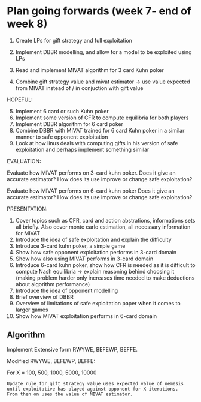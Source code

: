 # Plan going forwards (week 7- end of week 8)

1) Create LPs for gift strategy and full exploitation
2) Implement DBBR modelling, and allow for a model to be exploited using LPs

3) Read and implement MIVAT algorithm for 3 card Kuhn poker
4) Combine gift strategy value and mivat estimator -> use value expected from MIVAT instead of / in conjuction with gift value

HOPEFUL:

5) Implement 6 card or such Kuhn poker
6) Implement some version of CFR to compute equilibria for both players
7) Implement DBBR algorithm for 6 card poker
8) Combine DBBR with MIVAT trained for 6 card Kuhn poker in a similar manner to safe opponent exploitation
9) Look at how linus deals with computing gifts in his version of safe exploitation and perhaps implement something similar

EVALUATION:

Evaluate how MIVAT performs on 3-card kuhn poker. 
    Does it give an accurate estimator? 
    How does its use improve or change safe exploitation?

Evaluate how MIVAT performs on 6-card kuhn poker
    Does it give an accurate estimator?
    How does its use improve or change safe exploitation?

PRESENTATION:

1) Cover topics such as CFR, card and action abstrations, informations sets all briefly.
   Also cover monte carlo estimation, all necessary information for MIVAT
2) Introduce the idea of safe exploitation and explain the difficulty
3) Introduce 3-card kuhn poker, a simple game
4) Show how safe opponent exploitation performs in 3-card domain
5) Show how also using MIVAT performs in 3-card domain
6) Introduce 6-card kuhn poker, show how CFR is needed as it is difficult to compute Nash equilibria -> explain reasoning behind
choosing it (making problem harder only increases time needed to make deductions about algorithm performance)
7) Introduce the idea of opponent modelling
8) Brief overview of DBBR
9) Overview of limitations of safe exploitation paper when it comes to larger games
10) Show how MIVAT exploitation performs in 6-card domain

## Algorithm

Implement Extensive form RWYWE, BEFEWP, BEFFE.

Modified RWYWE, BEFEWP, BEFFE:

For X = 100, 500, 1000, 5000, 10000

    Update rule for gift strategy value uses expected value of nemesis until exploitative has played against opponent for X iterations.
    From then on uses the value of MIVAT estimator.


